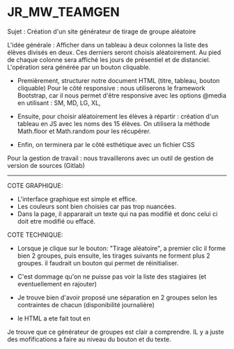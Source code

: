 # JR_MW_TEAMGEN
Sujet : Création d'un site générateur de tirage de groupe aléatoire

L'idée générale :
Afficher dans un tableau à deux colonnes la liste des élèves divisés en deux. Ces derniers seront choisis aléatoirement. Au pied de chaque colonne sera affiché les jours de présentiel et de distanciel. L'opération sera générée par un bouton cliquable.

- Premièrement, structurer notre document HTML (titre, tableau, bouton cliquable)
Pour le côté responsive : nous utiliserons le framework Bootstrap, car il nous permet d'être responsive avec les options @media en utilisant : SM, MD, LG, XL,

- Ensuite, pour choisir aléatoirement les élèves à répartir : création d'un tableau en JS avec les noms des 15 élèves. On utilisera la méthode Math.floor et Math.random pour les récupérer.

- Enfin, on terminera par le côté esthétique avec un fichier CSS

Pour la gestion de travail : nous travaillerons avec un outil de gestion de version de sources (Gitlab)





----------------------------------------------

COTE GRAPHIQUE: 
- L'interface graphique est simple et effice. 
- Les couleurs sont bien choisies car pas trop nuancées.
- Dans la page, il appararait un texte qui na pas modifié et donc celui ci doit etre modifié ou effacé.



COTE TECHNIQUE:
- Lorsque je clique sur le bouton: "Tirage aléatoire", a premier clic il forme bien 2 groupes, puis ensuite, les tirages suivants ne forment plus 2 groupes. il faudrait un bouton qui permet de réinitialiser.
- C'est dommage qu'on ne puisse pas voir la liste des stagiaires (et eventuellement en rajouter)

- Je trouve bien d'avoir proposé une séparation en 2 groupes selon les contraintes de chacun (disponibilité journalière)
- le HTML a ete fait tout en <div> 


Je trouve que ce générateur de groupes est clair a comprendre. IL y a juste des mofifications a faire au niveau du bouton et du texte.

